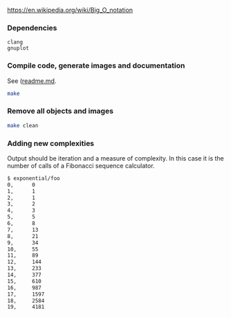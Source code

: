 https://en.wikipedia.org/wiki/Big_O_notation

### Dependencies
```
clang
gnuplot
```

### Compile code, generate images and documentation
See ([readme.md](readme.md).
```bash
make
```

### Remove all objects and images
```bash
make clean
```

### Adding new complexities
Output should be iteration and a measure of complexity. In this case it is the
number of calls of a Fibonacci sequence calculator.
```bash
$ exponential/foo
0,      0
1,      1
2,      1
3,      2
4,      3
5,      5
6,      8
7,      13
8,      21
9,      34
10,     55
11,     89
12,     144
13,     233
14,     377
15,     610
16,     987
17,     1597
18,     2584
19,     4181

```

